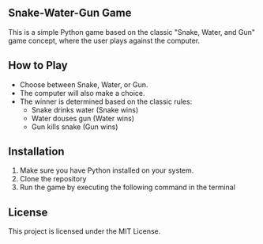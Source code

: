 ## Snake-Water-Gun Game
This is a simple Python game based on the classic "Snake, Water, and Gun" game concept, where the user plays against the computer.

## How to Play
- Choose between Snake, Water, or Gun.
- The computer will also make a choice.
- The winner is determined based on the classic rules:
  - Snake drinks water (Snake wins)
  - Water douses gun (Water wins)
  - Gun kills snake (Gun wins)

## Installation
1. Make sure you have Python installed on your system.
2. Clone the repository
3. Run the game by executing the following command in the terminal
   
## License
This project is licensed under the MIT License.

   

